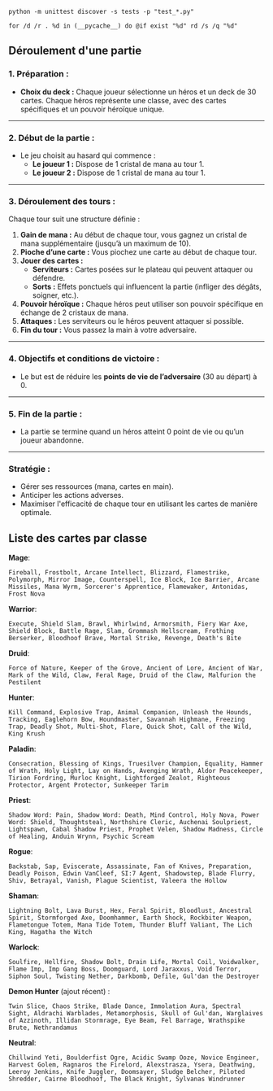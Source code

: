 `python -m unittest discover -s tests -p "test_*.py"`

`for /d /r . %d in (__pycache__) do @if exist "%d" rd /s /q "%d"`

## Déroulement d'une partie

### **1. Préparation :**

- **Choix du deck :** Chaque joueur sélectionne un héros et un deck de 30 cartes. Chaque héros représente une classe, avec des cartes spécifiques et un pouvoir héroïque unique.

---

### **2. Début de la partie :**

- Le jeu choisit au hasard qui commence :
  - **Le joueur 1 :** Dispose de 1 cristal de mana au tour 1.
  - **Le joueur 2 :** Dispose de 1 cristal de mana au tour 1.

---

### **3. Déroulement des tours :**

Chaque tour suit une structure définie :

1. **Gain de mana :** Au début de chaque tour, vous gagnez un cristal de mana supplémentaire (jusqu’à un maximum de 10).
2. **Pioche d’une carte :** Vous piochez une carte au début de chaque tour.
3. **Jouer des cartes :**
   - **Serviteurs :** Cartes posées sur le plateau qui peuvent attaquer ou défendre.
   - **Sorts :** Effets ponctuels qui influencent la partie (infliger des dégâts, soigner, etc.).
4. **Pouvoir héroïque :** Chaque héros peut utiliser son pouvoir spécifique en échange de 2 cristaux de mana.
5. **Attaques :** Les serviteurs ou le héros peuvent attaquer si possible.
6. **Fin du tour :** Vous passez la main à votre adversaire.

---

### **4. Objectifs et conditions de victoire :**

- Le but est de réduire les **points de vie de l’adversaire** (30 au départ) à 0.

---

### **5. Fin de la partie :**

- La partie se termine quand un héros atteint 0 point de vie ou qu’un joueur abandonne.

---

### **Stratégie :**

- Gérer ses ressources (mana, cartes en main).
- Anticiper les actions adverses.
- Maximiser l'efficacité de chaque tour en utilisant les cartes de manière optimale.

## Liste des cartes par classe

**Mage**:

```
Fireball, Frostbolt, Arcane Intellect, Blizzard, Flamestrike, Polymorph, Mirror Image, Counterspell, Ice Block, Ice Barrier, Arcane Missiles, Mana Wyrm, Sorcerer's Apprentice, Flamewaker, Antonidas, Frost Nova
```

**Warrior**:

```
Execute, Shield Slam, Brawl, Whirlwind, Armorsmith, Fiery War Axe, Shield Block, Battle Rage, Slam, Grommash Hellscream, Frothing Berserker, Bloodhoof Brave, Mortal Strike, Revenge, Death's Bite
```

**Druid**:

```
Force of Nature, Keeper of the Grove, Ancient of Lore, Ancient of War, Mark of the Wild, Claw, Feral Rage, Druid of the Claw, Malfurion the Pestilent
```

**Hunter**:

```
Kill Command, Explosive Trap, Animal Companion, Unleash the Hounds, Tracking, Eaglehorn Bow, Houndmaster, Savannah Highmane, Freezing Trap, Deadly Shot, Multi-Shot, Flare, Quick Shot, Call of the Wild, King Krush
```

**Paladin**:

```
Consecration, Blessing of Kings, Truesilver Champion, Equality, Hammer of Wrath, Holy Light, Lay on Hands, Avenging Wrath, Aldor Peacekeeper, Tirion Fordring, Murloc Knight, Lightforged Zealot, Righteous Protector, Argent Protector, Sunkeeper Tarim
```

**Priest**:

```
Shadow Word: Pain, Shadow Word: Death, Mind Control, Holy Nova, Power Word: Shield, Thoughtsteal, Northshire Cleric, Auchenai Soulpriest, Lightspawn, Cabal Shadow Priest, Prophet Velen, Shadow Madness, Circle of Healing, Anduin Wrynn, Psychic Scream
```

**Rogue**:

```
Backstab, Sap, Eviscerate, Assassinate, Fan of Knives, Preparation, Deadly Poison, Edwin VanCleef, SI:7 Agent, Shadowstep, Blade Flurry, Shiv, Betrayal, Vanish, Plague Scientist, Valeera the Hollow
```

**Shaman**:

```
Lightning Bolt, Lava Burst, Hex, Feral Spirit, Bloodlust, Ancestral Spirit, Stormforged Axe, Doomhammer, Earth Shock, Rockbiter Weapon, Flametongue Totem, Mana Tide Totem, Thunder Bluff Valiant, The Lich King, Hagatha the Witch
```

**Warlock**:

```
Soulfire, Hellfire, Shadow Bolt, Drain Life, Mortal Coil, Voidwalker, Flame Imp, Imp Gang Boss, Doomguard, Lord Jaraxxus, Void Terror, Siphon Soul, Twisting Nether, Darkbomb, Defile, Gul'dan the Destroyer
```

**Demon Hunter** (ajout récent) :

```
Twin Slice, Chaos Strike, Blade Dance, Immolation Aura, Spectral Sight, Aldrachi Warblades, Metamorphosis, Skull of Gul'dan, Warglaives of Azzinoth, Illidan Stormrage, Eye Beam, Fel Barrage, Wrathspike Brute, Nethrandamus
```

**Neutral**:

```
Chillwind Yeti, Boulderfist Ogre, Acidic Swamp Ooze, Novice Engineer, Harvest Golem, Ragnaros the Firelord, Alexstrasza, Ysera, Deathwing, Leeroy Jenkins, Knife Juggler, Doomsayer, Sludge Belcher, Piloted Shredder, Cairne Bloodhoof, The Black Knight, Sylvanas Windrunner
```
